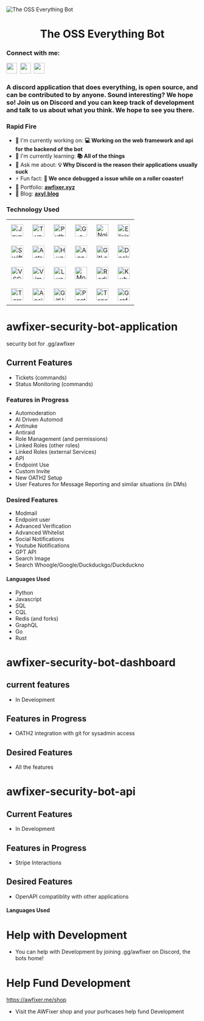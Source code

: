 ![The OSS Everything Bot](https://images-wixmp-ed30a86b8c4ca887773594c2.wixmp.com/f/c83c004e-1370-4756-88e5-4071de797088/dgdq8br-09cc7ad6-a021-47a5-b0e0-917b12b0f7a7.gif?token=eyJ0eXAiOiJKV1QiLCJhbGciOiJIUzI1NiJ9.eyJzdWIiOiJ1cm46YXBwOjdlMGQxODg5ODIyNjQzNzNhNWYwZDQxNWVhMGQyNmUwIiwiaXNzIjoidXJuOmFwcDo3ZTBkMTg4OTgyMjY0MzczYTVmMGQ0MTVlYTBkMjZlMCIsIm9iaiI6W1t7InBhdGgiOiJcL2ZcL2M4M2MwMDRlLTEzNzAtNDc1Ni04OGU1LTQwNzFkZTc5NzA4OFwvZGdkcThici0wOWNjN2FkNi1hMDIxLTQ3YTUtYjBlMC05MTdiMTJiMGY3YTcuZ2lmIn1dXSwiYXVkIjpbInVybjpzZXJ2aWNlOmZpbGUuZG93bmxvYWQiXX0.tqRMtE-b2QiI2nnefNxSDMJvZCcYqFmq2ccg_Xfzqb8)

<div id="toc">
  <ul align="center" style="list-style: none">
    <summary>
      <h1>
        The OSS Everything Bot
      </h1>
    </summary>
  </ul>
</div>

**<h3 align="left">Connect with me:</h3>** 
<p align="left"><a href="https://github.com/sushilmagare10" target="_blank"><img src="https://img.shields.io/badge/GitHub-100000?logo=github&logoColor=white" height="28" style="margin-right: 4px"></a> <a href="https://www.linkedin.com/in/sushil-magare" target="_blank"><img src="https://img.shields.io/badge/LinkedIn-0077B5?logo=linkedin&logoColor=white" height="28" style="margin-right: 4px"></a> <a href="https://twitter.com/Sushil__SM" target="_blank"><img src="https://img.shields.io/badge/Twitter-000000?logo=X&logoColor=white" height="28" style="margin-right: 4px"></a></p>

 **<h3 align="left">A discord application that does everything, is open source, and can be contributed  to by anyone. Sound interesting? We hope so! Join us on Discord and you can keep track of development and talk to us about what you think. We hope to see you there.</h3>**

**<h3 align="left">Rapid Fire</h3>**

- 💼 I'm currently working on: **💻 Working on the web framework and api for the backend of the bot**
- 🌱 I'm currently learning: **📚 All of the things**
- 💬 Ask me about: **💡 Why Discord is the reason their applications usually suck**
- ⚡ Fun fact: **🎢 We once debugged a issue while on a roller coaster!**
- 📂 Portfolio: **<a href="awfixer.xyz" target="_blank">awfixer.xyz</a>**
- 📝 Blog: **<a href="axyl.blog" target="_blank">axyl.blog</a>**


 **<h3 align="left">Technology Used</h3>**

<table style="width: 100%; border: 0px solid white;"><tr><td style="text-align: center; border: 0px; padding: 12px;"><img src="https://cdn.jsdelivr.net/gh/devicons/devicon/icons/javascript/javascript-original.svg" height="32" alt="JavaScript"/></td><td style="text-align: center; border: 0px; padding: 12px;"><img src="https://cdn.jsdelivr.net/gh/devicons/devicon/icons/typescript/typescript-original.svg" height="32" alt="TypeScript"/></td><td style="text-align: center; border: 0px; padding: 12px;"><img src="https://cdn.jsdelivr.net/gh/devicons/devicon/icons/python/python-original.svg" height="32" alt="Python"/></td><td style="text-align: center; border: 0px; padding: 12px;"><img src="https://cdn.jsdelivr.net/gh/devicons/devicon@latest/icons/go/go-original-wordmark.svg" height="32" alt="Go"/></td><td style="text-align: center; border: 0px; padding: 12px;"><img src="https://cdn.jsdelivr.net/gh/devicons/devicon@latest/icons/nginx/nginx-original.svg" height="32" alt="Nginx"/></td><td style="text-align: center; border: 0px; padding: 12px;"><img src="https://cdn.jsdelivr.net/gh/devicons/devicon/icons/elixir/elixir-original.svg" height="32" alt="Elixir"/></td></tr><tr><td style="text-align: center; border: 0px; padding: 12px;"><img src="https://cdn.jsdelivr.net/gh/devicons/devicon/icons/swift/swift-original.svg" height="32" alt="Swift"/></td><td style="text-align: center; border: 0px; padding: 12px;"><img src="https://skillicons.dev/icons?i=astro" height="32" alt="Astro"/></td><td style="text-align: center; border: 0px; padding: 12px;"><img src="https://cdn.jsdelivr.net/gh/devicons/devicon/icons/hugo/hugo-original.svg" height="32" alt="Hugo"/></td><td style="text-align: center; border: 0px; padding: 12px;"><img src="https://cdn.jsdelivr.net/gh/devicons/devicon@latest/icons/appwrite/appwrite-original.svg" height="32" alt="Appwrite"/></td><td style="text-align: center; border: 0px; padding: 12px;"><img src="https://cdn.simpleicons.org/gitlab/FC6D26" height="32" alt="GitLab"/></td><td style="text-align: center; border: 0px; padding: 12px;"><img src="https://cdn.simpleicons.org/docker/2496ED" height="32" alt="Docker"/></td></tr><tr><td style="text-align: center; border: 0px; padding: 12px;"><img src="https://skillicons.dev/icons?i=vscode" height="32" alt="VSCode"/></td><td style="text-align: center; border: 0px; padding: 12px;"><img src="https://img.shields.io/badge/Vim-019733?logo=vim&logoColor=white" height="32" alt="Vim"/></td><td style="text-align: center; border: 0px; padding: 12px;"><img src="https://img.shields.io/badge/Lua-2C2D72?logo=lua&logoColor=white" height="32" alt="Lua"/></td><td style="text-align: center; border: 0px; padding: 12px;"><img src="https://cdn.jsdelivr.net/gh/devicons/devicon@latest/icons/mongodb/mongodb-original-wordmark.svg" height="32" alt="MongoDB"/></td><td style="text-align: center; border: 0px; padding: 12px;"><img src="https://cdn.jsdelivr.net/gh/devicons/devicon@latest/icons/redis/redis-original-wordmark.svg" height="32" alt="Redis"/></td><td style="text-align: center; border: 0px; padding: 12px;"><img src="https://img.shields.io/badge/Kubernetes-326CE5?logo=kubernetes&logoColor=white" height="32" alt="Kubernetes"/></td></tr><tr><td style="text-align: center; border: 0px; padding: 12px;"><img src="https://img.shields.io/badge/Terraform-623CE4?logo=terraform&logoColor=white" height="32" alt="Terraform"/></td><td style="text-align: center; border: 0px; padding: 12px;"><img src="https://img.shields.io/badge/Ansible-EE0000?logo=ansible&logoColor=white" height="32" alt="Ansible"/></td><td style="text-align: center; border: 0px; padding: 12px;"><img src="https://img.shields.io/badge/GitHub_Actions-2088FF?logo=github-actions&logoColor=white" height="32" alt="GitHub Actions"/></td><td style="text-align: center; border: 0px; padding: 12px;"><img src="https://img.shields.io/badge/PostgreSQL-316192?logo=postgresql&logoColor=white" height="32" alt="PostgreSQL"/></td><td style="text-align: center; border: 0px; padding: 12px;"><img src="https://img.shields.io/badge/TensorFlow-FF6F00?logo=tensorflow&logoColor=white" height="32" alt="TensorFlow"/></td><td style="text-align: center; border: 0px; padding: 12px;"><img src="https://img.shields.io/badge/Grafana-F46800?logo=grafana&logoColor=white" height="32" alt="Grafana"/></td></tr></table>



# awfixer-security-bot-application
security bot for .gg/awfixer

## Current Features
- Tickets (commands)
- Status Monitoring (commands)

### Features in Progress

- Automoderation
- AI Driven Automod
- Antinuke
- Antiraid
- Role Management (and permissions)
- Linked Roles (other roles)
- Linked Roles (external Services)
- API
- Endpoint Use
- Custom Invite
- New OATH2 Setup
- User Features for Message Reporting and similar situations (in DMs)

### Desired Features

- Modmail
- Endpoint user
- Advanced Verification
- Advanced Whitelist
- Social Notifications
- Youtube Notifications
- GPT API
- Search Image
- Search Whoogle/Google/Duckduckgo/Duckduckno

#### Languages Used

- Python
- Javascript
- SQL
- CQL
- Redis (and forks)
- GraphQL
- Go
- Rust

# awfixer-security-bot-dashboard

## current features

- In Development

## Features in Progress

- OATH2 integration with git for sysadmin access

## Desired Features

- All the features

# awfixer-security-bot-api

## Current Features

- In Development

## Features in Progress

- Stripe Interactions

## Desired Features

- OpenAPI compatiblity with other applications

#### Languages Used

# Help with Development

- You can help with Development by joining .gg/awfixer on Discord, the bots home!

# Help Fund Development

https://awfixer.me/shop

- Visit the AWFixer shop and your purhcases help fund Development
